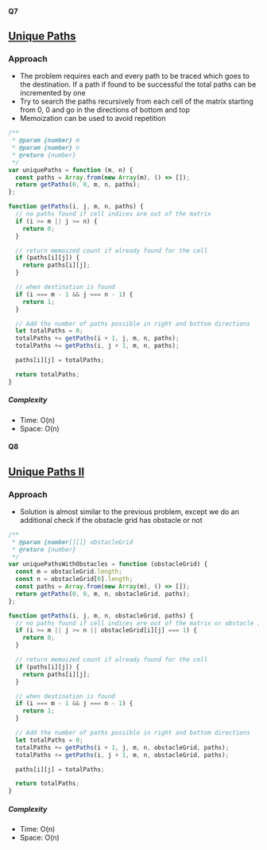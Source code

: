 #### Q7

## [Unique Paths](https://leetcode.com/problems/unique-paths)

### Approach

- The problem requires each and every path to be traced which goes to the destination. If a path if found to be successful the total paths can be incremented by one
- Try to search the paths recursively from each cell of the matrix starting from 0, 0 and go in the directions of bottom and top
- Memoization can be used to avoid repetition

```js
/**
 * @param {number} m
 * @param {number} n
 * @return {number}
 */
var uniquePaths = function (m, n) {
  const paths = Array.from(new Array(m), () => []);
  return getPaths(0, 0, m, n, paths);
};

function getPaths(i, j, m, n, paths) {
  // no paths found if cell indices are out of the matrix
  if (i >= m || j >= n) {
    return 0;
  }

  // return memoized count if already found for the cell
  if (paths[i][j]) {
    return paths[i][j];
  }

  // when destination is found
  if (i === m - 1 && j === n - 1) {
    return 1;
  }

  // Add the number of paths possible in right and bottom directions
  let totalPaths = 0;
  totalPaths += getPaths(i + 1, j, m, n, paths);
  totalPaths += getPaths(i, j + 1, m, n, paths);

  paths[i][j] = totalPaths;

  return totalPaths;
}
```

##### Complexity

- Time: O(n)
- Space: O(n)

#### Q8

## [Unique Paths II](./problems/arrays4.md#Q8)

### Approach

- Solution is almost similar to the previous problem, except we do an additional check if the obstacle grid has obstacle or not

```js
/**
 * @param {number[][]} obstacleGrid
 * @return {number}
 */
var uniquePathsWithObstacles = function (obstacleGrid) {
  const m = obstacleGrid.length;
  const n = obstacleGrid[0].length;
  const paths = Array.from(new Array(m), () => []);
  return getPaths(0, 0, m, n, obstacleGrid, paths);
};

function getPaths(i, j, m, n, obstacleGrid, paths) {
  // no paths found if cell indices are out of the matrix or obstacle is present
  if (i >= m || j >= n || obstacleGrid[i][j] === 1) {
    return 0;
  }

  // return memoized count if already found for the cell
  if (paths[i][j]) {
    return paths[i][j];
  }

  // when destination is found
  if (i === m - 1 && j === n - 1) {
    return 1;
  }

  // Add the number of paths possible in right and bottom directions
  let totalPaths = 0;
  totalPaths += getPaths(i + 1, j, m, n, obstacleGrid, paths);
  totalPaths += getPaths(i, j + 1, m, n, obstacleGrid, paths);

  paths[i][j] = totalPaths;

  return totalPaths;
}
```

##### Complexity

- Time: O(n)
- Space: O(n)
